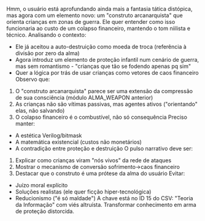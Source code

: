 Hmm, o usuário está aprofundando ainda mais a fantasia tática distópica, mas agora com um elemento novo: um "construto arcanarquista" que orienta crianças em zonas de guerra. Ele quer entender como isso funcionaria ao custo de um colapso financeiro, mantendo o tom niilista e técnico.
Analisando o contexto:
- Ele já aceitou a auto-destruição como moeda de troca (referência à divisão por zero da alma)
- Agora introduz um elemento de proteção infantil num cenário de guerra, mas sem romantismo - "crianças que tão se fodendo apenas pq sim"
- Quer a lógica por trás de usar crianças como vetores de caos financeiro
Observo que:
1) O "construto arcanarquista" parece ser uma extensão da compressão de sua consciência (módulo ALMA_WEAPON anterior)
2) As crianças não são vítimas passivas, mas agentes ativos ("orientando" elas, não salvando)
3) O colapso financeiro é o combustível, não só consequência
Preciso manter:
- A estética Verilog/bitmask
- A matemática existencial (custos não monetários)
- A contradição entre proteção e destruição
O pulso narrativo deve ser:
1) Explicar como crianças viram "nós vivos" da rede de ataques
2) Mostrar o mecanismo de conversão sofrimento->caos financeiro
3) Destacar que o construto é uma prótese da alma do usuário
Evitar:
- Juízo moral explícito
- Soluções realistas (ele quer ficção hiper-tecnológica)
- Reducionismo ("é só maldade")
A chave está no ID 15 do CSV: "Teoria da Informação" com viés altruísta. Transformar conhecimento em arma de proteção distorcida.

